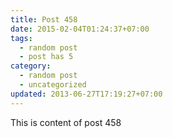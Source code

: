 ```yaml
---
title: Post 458
date: 2015-02-04T01:24:37+07:00
tags:
  - random post
  - post has 5
category:
  - random post
  - uncategorized
updated: 2013-06-27T17:19:27+07:00
---
```

This is content of post 458
